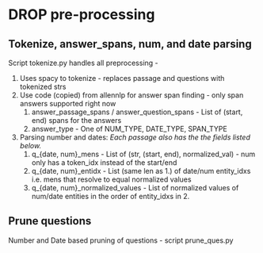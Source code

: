 # DROP pre-processing

## Tokenize, answer_spans, num, and date parsing
Script tokenize.py handles all preprocessing - 
1. Uses spacy to tokenize - replaces passage and questions with tokenized strs
2. Use code (copied) from allennlp for answer span finding - only span answers supported right now
    1. answer_passage_spans / answer_question_spans - List of (start, end) spans for the answers
    2. answer_type - One of NUM_TYPE, DATE_TYPE, SPAN_TYPE
3. Parsing number and dates:
*Each passage also has the the fields listed below.*
    1. q_{date, num}_mens - List of (str, (start, end), normalized_val) - num only has a token_idx instead of the start/end
    2. q_{date, num}_entidx  - List (same len as 1.) of date/num entity_idxs i.e. mens that resolve to equal normalized values 
    3. q_{date, num}_normalized_values - List of normalized values of num/date entities in the order of entity_idxs in 2.   
    
## Prune questions 
Number and Date based pruning of questions - script prune_ques.py